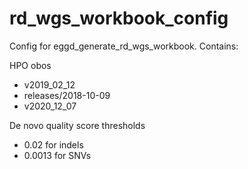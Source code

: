 # rd_wgs_workbook_config
Config for eggd_generate_rd_wgs_workbook. Contains:

HPO obos
* v2019_02_12
* releases/2018-10-09
* v2020_12_07

De novo quality score thresholds
* 0.02 for indels
* 0.0013 for SNVs
